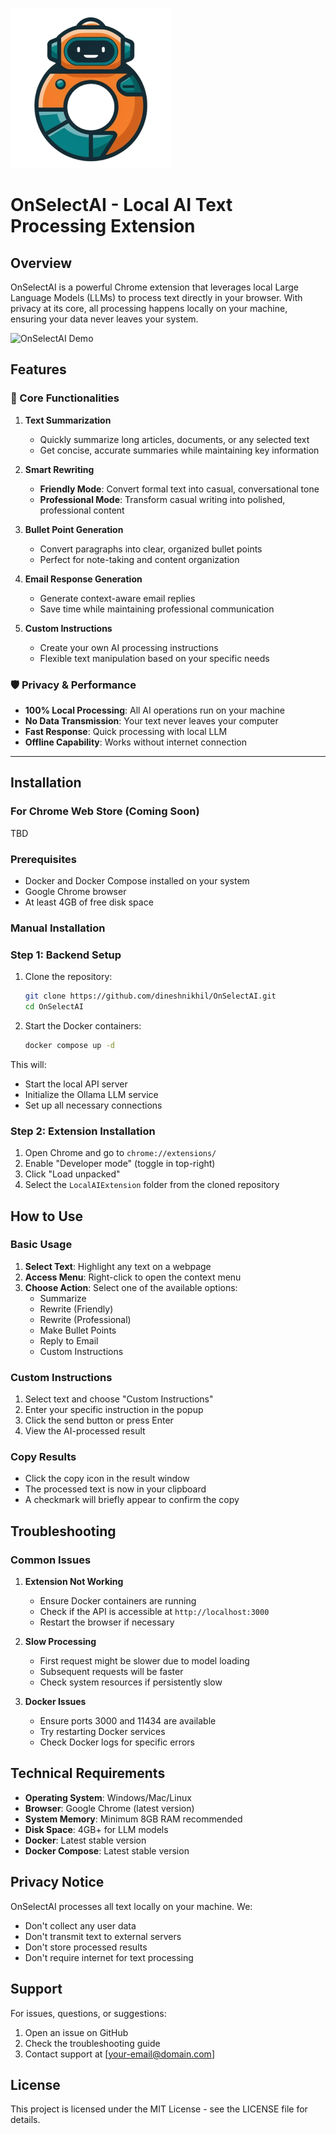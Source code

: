 ![OnSelectAI Logo](/LocalAIExtension/assets/productIcon-16.png)

# OnSelectAI - Local AI Text Processing Extension

## Overview

OnSelectAI is a powerful Chrome extension that leverages local Large Language Models (LLMs) to process text directly in your browser. With privacy at its core, all processing happens locally on your machine, ensuring your data never leaves your system.

![OnSelectAI Demo](/LocalAIExtension/assets/productDemo.gif)

## Features

### 🎯 Core Functionalities

1. **Text Summarization**

   - Quickly summarize long articles, documents, or any selected text
   - Get concise, accurate summaries while maintaining key information

2. **Smart Rewriting**

   - **Friendly Mode**: Convert formal text into casual, conversational tone
   - **Professional Mode**: Transform casual writing into polished, professional content

3. **Bullet Point Generation**

   - Convert paragraphs into clear, organized bullet points
   - Perfect for note-taking and content organization

4. **Email Response Generation**

   - Generate context-aware email replies
   - Save time while maintaining professional communication

5. **Custom Instructions**
   - Create your own AI processing instructions
   - Flexible text manipulation based on your specific needs

### 🛡️ Privacy & Performance

- **100% Local Processing**: All AI operations run on your machine
- **No Data Transmission**: Your text never leaves your computer
- **Fast Response**: Quick processing with local LLM
- **Offline Capability**: Works without internet connection

---

## Installation

### For Chrome Web Store (Coming Soon)

TBD

### Prerequisites

- Docker and Docker Compose installed on your system
- Google Chrome browser
- At least 4GB of free disk space

### Manual Installation

### Step 1: Backend Setup

1. Clone the repository:

   ```bash
   git clone https://github.com/dineshnikhil/OnSelectAI.git
   cd OnSelectAI
   ```

2. Start the Docker containers:

   ```bash
   docker compose up -d
   ```

This will:

- Start the local API server
- Initialize the Ollama LLM service
- Set up all necessary connections

### Step 2: Extension Installation

1. Open Chrome and go to `chrome://extensions/`
2. Enable "Developer mode" (toggle in top-right)
3. Click "Load unpacked"
4. Select the `LocalAIExtension` folder from the cloned repository

## How to Use

### Basic Usage

1. **Select Text**: Highlight any text on a webpage
2. **Access Menu**: Right-click to open the context menu
3. **Choose Action**: Select one of the available options:
   - Summarize
   - Rewrite (Friendly)
   - Rewrite (Professional)
   - Make Bullet Points
   - Reply to Email
   - Custom Instructions

### Custom Instructions

1. Select text and choose "Custom Instructions"
2. Enter your specific instruction in the popup
3. Click the send button or press Enter
4. View the AI-processed result

### Copy Results

- Click the copy icon in the result window
- The processed text is now in your clipboard
- A checkmark will briefly appear to confirm the copy

## Troubleshooting

### Common Issues

1. **Extension Not Working**

   - Ensure Docker containers are running
   - Check if the API is accessible at `http://localhost:3000`
   - Restart the browser if necessary

2. **Slow Processing**

   - First request might be slower due to model loading
   - Subsequent requests will be faster
   - Check system resources if persistently slow

3. **Docker Issues**
   - Ensure ports 3000 and 11434 are available
   - Try restarting Docker services
   - Check Docker logs for specific errors

## Technical Requirements

- **Operating System**: Windows/Mac/Linux
- **Browser**: Google Chrome (latest version)
- **System Memory**: Minimum 8GB RAM recommended
- **Disk Space**: 4GB+ for LLM models
- **Docker**: Latest stable version
- **Docker Compose**: Latest stable version

## Privacy Notice

OnSelectAI processes all text locally on your machine. We:

- Don't collect any user data
- Don't transmit text to external servers
- Don't store processed results
- Don't require internet for text processing

## Support

For issues, questions, or suggestions:

1. Open an issue on GitHub
2. Check the troubleshooting guide
3. Contact support at [your-email@domain.com]

## License

This project is licensed under the MIT License - see the LICENSE file for details.
